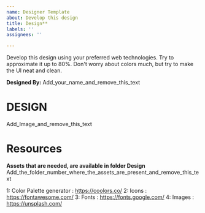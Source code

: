 ```yaml
---
name: Designer Template
about: Develop this design
title: Design**
labels: ''
assignees: ''

---
```


Develop this design using your preferred web technologies. Try to approximate it up to 80%.
Don't worry about colors much, but try to make the UI neat and clean.

**Designed By:**  Add_your_name_and_remove_this_text

# DESIGN

Add_Image_and_remove_this_text

# Resources

**Assets that are needed, are available in folder Design**  Add_the_folder_number_where_the_assets_are_present_and_remove_this_text

1: Color Palette generator : https://coolors.co/
2: Icons : https://fontawesome.com/
3: Fonts : https://fonts.google.com/
4: Images : https://unsplash.com/
